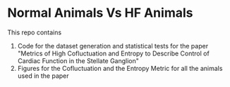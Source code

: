 # Normal Animals Vs HF Animals 
This repo contains 
1. Code for the dataset generation and statistical tests for the paper 
  "Metrics of High Cofluctuation and Entropy to Describe Control of Cardiac Function in the Stellate Ganglion"
2. Figures for the Cofluctuation and the Entropy Metric for all the animals used in the paper 
